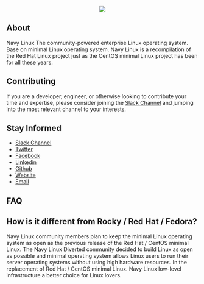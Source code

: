 <p align="center">
<a href="https://www.navylinux.com/">
<img src="https://raw.githubusercontent.com/navy-linux/logos/main/logo-text.jpg">
</a>
</p>

## About

Navy Linux The community-powered enterprise Linux operating system. Base on minimal Linux operating system. Navy Linux is a recompilation of the Red Hat Linux project just as the CentOS minimal Linux project has been for all these years.

## Contributing

If you are a developer, engineer, or otherwise looking to contribute your time and expertise, please consider joining the [Slack Channel](https://join.slack.com/t/nuevoespaciod-ghs4889/shared_invite/zt-kj37s3lu-~JkloN8UHgH38cyuD97V7Q) and jumping into the most relevant channel to your interests.

## Stay Informed

* [Slack Channel](https://join.slack.com/t/nuevoespaciod-ghs4889/shared_invite/zt-kj37s3lu-~JkloN8UHgH38cyuD97V7Q)
* [Twitter](https://twitter.com/LinuxNavy)
* [Facebook](https://www.facebook.com/navylinux)
* [Linkedin](https://www.linkedin.com/company/navy-linux/)
* [Github](https://github.com/navy-linux/)
* [Website](http://navylinux.com/)
* [Email](mailto:team@navylinux.com)

## FAQ

## How is it different from Rocky / Red Hat / Fedora?

Navy Linux community members plan to keep the minimal Linux operating system as open as the previous release of the Red Hat / CentOS minimal Linux. The Navy Linux Diverted community decided to build Linux as open as possible and minimal operating system allows Linux users to run their server operating systems without using high hardware resources. In the replacement of Red Hat / CentOS minimal Linux. Navy Linux low-level infrastructure a better choice for Linux lovers.
